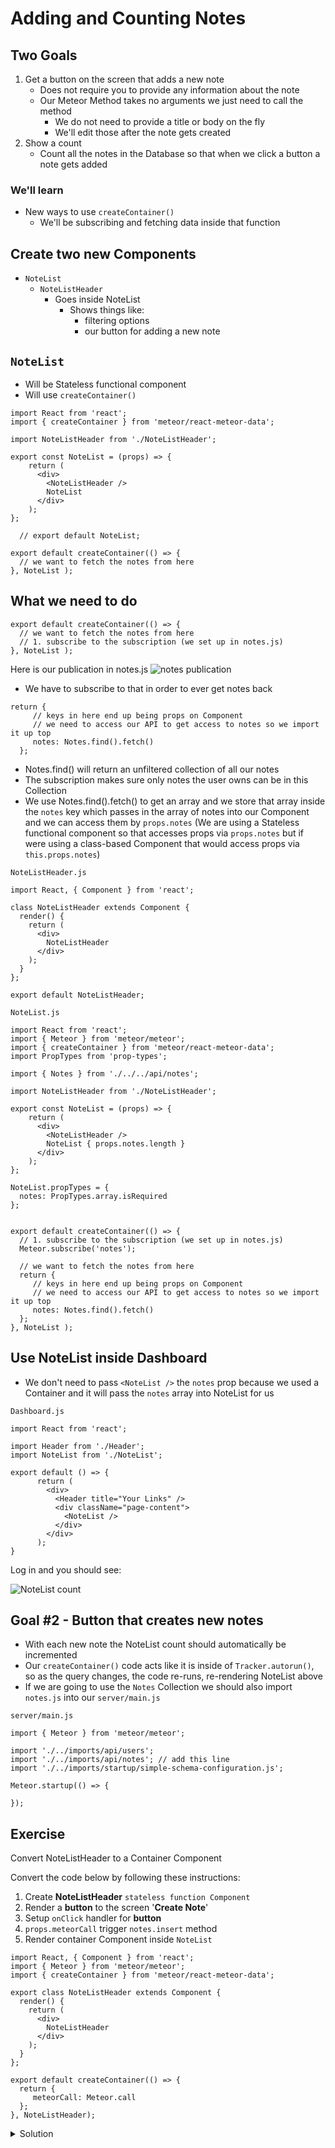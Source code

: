 # Adding and Counting Notes
## Two Goals
1. Get a button on the screen that adds a new note
    * Does not require you to provide any information about the note
    * Our Meteor Method takes no arguments we just need to call the method
        - We do not need to provide a title or body on the fly
        - We'll edit those after the note gets created
2. Show a count
    * Count all the notes in the Database so that when we click a button a note gets added

### We'll learn
* New ways to use `createContainer()`
    - We'll be subscribing and fetching data inside that function

## Create two new Components
* `NoteList`
    - `NoteListHeader`
        + Goes inside NoteList
            * Shows things like:
                - filtering options
                - our button for adding a new note

## `NoteList`
* Will be Stateless functional component
* Will use `createContainer()`

```
import React from 'react';
import { createContainer } from 'meteor/react-meteor-data';

import NoteListHeader from './NoteListHeader';

export const NoteList = (props) => {
    return (
      <div>
        <NoteListHeader />
        NoteList
      </div>
    );
};

  // export default NoteList;

export default createContainer(() => {
  // we want to fetch the notes from here  
}, NoteList );
```

## What we need to do
```
export default createContainer(() => {
  // we want to fetch the notes from here 
  // 1. subscribe to the subscription (we set up in notes.js) 
}, NoteList );
```

Here is our publication in notes.js
![notes publication](https://i.imgur.com/XMHLPoA.png)

* We have to subscribe to that in order to ever get notes back

```
return {
     // keys in here end up being props on Component
     // we need to access our API to get access to notes so we import it up top
     notes: Notes.find().fetch()
  };
```

* Notes.find() will return an unfiltered collection of all our notes
* The subscription makes sure only notes the user owns can be in this Collection
* We use Notes.find().fetch() to get an array and we store that array inside the `notes` key which passes in the array of notes into our Component and we can access them by `props.notes` (We are using a Stateless functional component so that accesses props via `props.notes` but if were using a class-based Component that would access props via `this.props.notes`)

`NoteListHeader.js`

```
import React, { Component } from 'react';

class NoteListHeader extends Component {
  render() {
    return (
      <div>
        NoteListHeader
      </div>
    );
  }
};

export default NoteListHeader;
```

`NoteList.js`

```
import React from 'react';
import { Meteor } from 'meteor/meteor';
import { createContainer } from 'meteor/react-meteor-data';
import PropTypes from 'prop-types';

import { Notes } from './../../api/notes';

import NoteListHeader from './NoteListHeader';

export const NoteList = (props) => {
    return (
      <div>
        <NoteListHeader />
        NoteList { props.notes.length }
      </div>
    );
};

NoteList.propTypes = {
  notes: PropTypes.array.isRequired
};


export default createContainer(() => {
  // 1. subscribe to the subscription (we set up in notes.js)
  Meteor.subscribe('notes');

  // we want to fetch the notes from here
  return {
     // keys in here end up being props on Component
     // we need to access our API to get access to notes so we import it up top
     notes: Notes.find().fetch()
  };
}, NoteList );
```

## Use NoteList inside Dashboard
* We don't need to pass `<NoteList />` the `notes` prop because we used a Container and it will pass the `notes` array into NoteList for us

`Dashboard.js`

```
import React from 'react';

import Header from './Header';
import NoteList from './NoteList';

export default () => {
      return (
        <div>
          <Header title="Your Links" />
          <div className="page-content">
            <NoteList />
          </div>
        </div>
      );
}
```

Log in and you should see:

![NoteList count](https://i.imgur.com/XDOEuxp.png)

## Goal #2 - Button that creates new notes
* With each new note the NoteList count should automatically be incremented
* Our `createContainer()` code acts like it is inside of `Tracker.autorun()`, so as the query changes, the code re-runs, re-rendering NoteList above
* If we are going to use the `Notes` Collection we should also import `notes.js` into our `server/main.js`

`server/main.js`

```
import { Meteor } from 'meteor/meteor';

import './../imports/api/users';
import './../imports/api/notes'; // add this line
import './../imports/startup/simple-schema-configuration.js';

Meteor.startup(() => {

});
```

## Exercise
Convert NoteListHeader to a Container Component

Convert the code below by following these instructions:

1. Create **NoteListHeader** `stateless function Component`
2. Render a **button** to the screen '**Create Note**'
3. Setup `onClick` handler for **button**
4. `props.meteorCall` trigger `notes.insert` method
5. Render container Component inside `NoteList`

```
import React, { Component } from 'react';
import { Meteor } from 'meteor/meteor';
import { createContainer } from 'meteor/react-meteor-data';

export class NoteListHeader extends Component {
  render() {
    return (
      <div>
        NoteListHeader
      </div>
    );
  }
};

export default createContainer(() => {
  return {
     meteorCall: Meteor.call 
  };
}, NoteListHeader);
```

<details>
  <summary>Solution</summary>
```
import React from 'react';
import { Meteor } from 'meteor/meteor';
import { createContainer } from 'meteor/react-meteor-data';
import PropTypes from 'prop-types';

export const NoteListHeader = (props) => {
   const handleButtonClick = () => {
      props.meteorCall('notes.insert');
   }
   return (
     <div>
       <button onClick={handleButtonClick}>+ Add Note</button>
     </div>
   );
};

NoteListHeader.propTypes = {
   meteorCall: PropTypes.func.isRequired
};

export default createContainer(() => {
  return {
     meteorCall: Meteor.call
  };
}, NoteListHeader);
```

* Make sure to import and add an instance of `<NoteListHeader />` to `NoteList`
</details>


